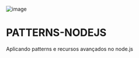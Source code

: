 ![image](https://user-images.githubusercontent.com/28990749/71546136-7ab64e80-2972-11ea-80bd-8ba84141cab4.png)
# PATTERNS-NODEJS

Aplicando patterns e recursos avançados no node.js
